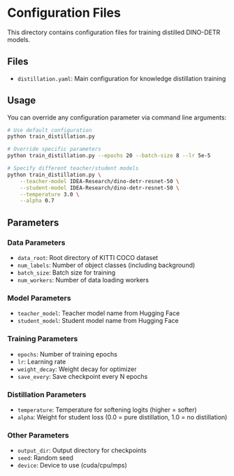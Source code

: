 # Configuration Files

This directory contains configuration files for training distilled DINO-DETR models.

## Files

- `distillation.yaml`: Main configuration for knowledge distillation training

## Usage

You can override any configuration parameter via command line arguments:

```bash
# Use default configuration
python train_distillation.py

# Override specific parameters
python train_distillation.py --epochs 20 --batch-size 8 --lr 5e-5

# Specify different teacher/student models
python train_distillation.py \
    --teacher-model IDEA-Research/dino-detr-resnet-50 \
    --student-model IDEA-Research/dino-detr-resnet-50 \
    --temperature 3.0 \
    --alpha 0.7
```

## Parameters

### Data Parameters
- `data_root`: Root directory of KITTI COCO dataset
- `num_labels`: Number of object classes (including background)
- `batch_size`: Batch size for training
- `num_workers`: Number of data loading workers

### Model Parameters
- `teacher_model`: Teacher model name from Hugging Face
- `student_model`: Student model name from Hugging Face

### Training Parameters
- `epochs`: Number of training epochs
- `lr`: Learning rate
- `weight_decay`: Weight decay for optimizer
- `save_every`: Save checkpoint every N epochs

### Distillation Parameters
- `temperature`: Temperature for softening logits (higher = softer)
- `alpha`: Weight for student loss (0.0 = pure distillation, 1.0 = no distillation)

### Other Parameters
- `output_dir`: Output directory for checkpoints
- `seed`: Random seed
- `device`: Device to use (cuda/cpu/mps)

